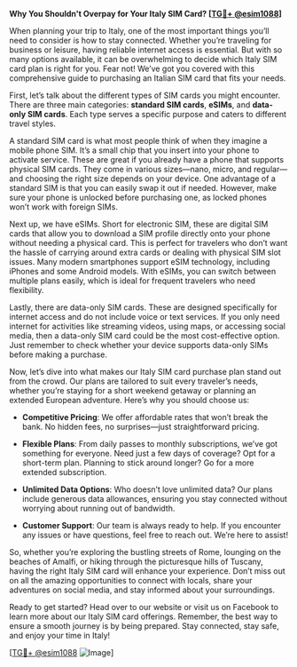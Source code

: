 **Why You Shouldn't Overpay for Your Italy SIM Card? [[TG💪+ @esim1088](https://t.me/s/esim1088)]**

When planning your trip to Italy, one of the most important things you’ll need to consider is how to stay connected. Whether you’re traveling for business or leisure, having reliable internet access is essential. But with so many options available, it can be overwhelming to decide which Italy SIM card plan is right for you. Fear not! We’ve got you covered with this comprehensive guide to purchasing an Italian SIM card that fits your needs.

First, let’s talk about the different types of SIM cards you might encounter. There are three main categories: **standard SIM cards**, **eSIMs**, and **data-only SIM cards**. Each type serves a specific purpose and caters to different travel styles.

A standard SIM card is what most people think of when they imagine a mobile phone SIM. It’s a small chip that you insert into your phone to activate service. These are great if you already have a phone that supports physical SIM cards. They come in various sizes—nano, micro, and regular—and choosing the right size depends on your device. One advantage of a standard SIM is that you can easily swap it out if needed. However, make sure your phone is unlocked before purchasing one, as locked phones won’t work with foreign SIMs.

Next up, we have eSIMs. Short for electronic SIM, these are digital SIM cards that allow you to download a SIM profile directly onto your phone without needing a physical card. This is perfect for travelers who don’t want the hassle of carrying around extra cards or dealing with physical SIM slot issues. Many modern smartphones support eSIM technology, including iPhones and some Android models. With eSIMs, you can switch between multiple plans easily, which is ideal for frequent travelers who need flexibility.

Lastly, there are data-only SIM cards. These are designed specifically for internet access and do not include voice or text services. If you only need internet for activities like streaming videos, using maps, or accessing social media, then a data-only SIM card could be the most cost-effective option. Just remember to check whether your device supports data-only SIMs before making a purchase.

Now, let’s dive into what makes our Italy SIM card purchase plan stand out from the crowd. Our plans are tailored to suit every traveler’s needs, whether you’re staying for a short weekend getaway or planning an extended European adventure. Here’s why you should choose us:

- **Competitive Pricing**: We offer affordable rates that won’t break the bank. No hidden fees, no surprises—just straightforward pricing.
  
- **Flexible Plans**: From daily passes to monthly subscriptions, we’ve got something for everyone. Need just a few days of coverage? Opt for a short-term plan. Planning to stick around longer? Go for a more extended subscription.

- **Unlimited Data Options**: Who doesn’t love unlimited data? Our plans include generous data allowances, ensuring you stay connected without worrying about running out of bandwidth.

- **Customer Support**: Our team is always ready to help. If you encounter any issues or have questions, feel free to reach out. We’re here to assist!

So, whether you’re exploring the bustling streets of Rome, lounging on the beaches of Amalfi, or hiking through the picturesque hills of Tuscany, having the right Italy SIM card will enhance your experience. Don’t miss out on all the amazing opportunities to connect with locals, share your adventures on social media, and stay informed about your surroundings.

Ready to get started? Head over to our website or visit us on Facebook to learn more about our Italy SIM card offerings. Remember, the best way to ensure a smooth journey is by being prepared. Stay connected, stay safe, and enjoy your time in Italy!

[[TG💪+ @esim1088](https://t.me/s/esim1088) ![Image](https://i.postimg.cc/Y0z9fWf4/image.png)]